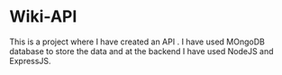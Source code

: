 # Wiki-API
This is a project where I have created an API . I have used MOngoDB database to store the data and at the backend I have used NodeJS and ExpressJS.
